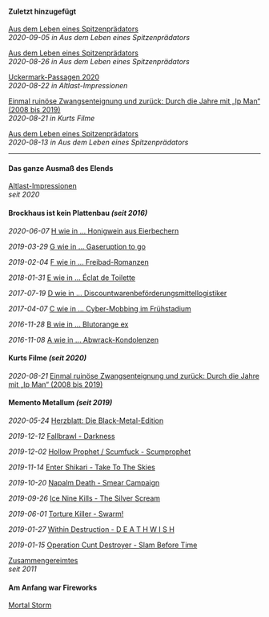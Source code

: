 #### Zuletzt hinzugefügt

[Aus dem Leben eines Spitzenprädators](adles.md)<br>
_2020-09-05 in Aus dem Leben eines Spitzenprädators_

[Aus dem Leben eines Spitzenprädators](adles.md)<br>
_2020-08-26 in Aus dem Leben eines Spitzenprädators_

[Uckermark-Passagen 2020](alapron.md)<br>
_2020-08-22 in Altlast-Impressionen_

[Einmal ruinöse Zwangsenteignung und zurück: Durch die Jahre mit „Ip Man“ (2008 bis 2019)](kufile.md)<br>
_2020-08-21 in Kurts Filme_

[Aus dem Leben eines Spitzenprädators](adles.md)<br>
_2020-08-13 in Aus dem Leben eines Spitzenprädators_

<hr>

#### Das ganze Ausmaß des Elends

[Altlast-Impressionen](alapron.md)<br>
_seit 2020_

#### Brockhaus ist kein Plattenbau _(seit 2016)_

_2020-06-07_ [H wie in ... Honigwein aus Eierbechern](bp.md)

_2019-03-29_ [G wie in ... Gaseruption to go](bp.md)

_2019-02-04_ [F wie in ... Freibad-Romanzen](bp.md)

_2018-01-31_ [E wie in ... Éclat de Toilette](bp.md)

_2017-07-19_ [D wie in ... Discountwarenbeförderungsmittellogistiker](bp.md)

_2017-04-07_ [C wie in ... Cyber-Mobbing im Frühstadium](bp.md)

_2016-11-28_ [B wie in ... Blutorange ex](bp.md)

_2016-11-08_ [A wie in ... Abwrack-Kondolenzen](bp.md)

#### Kurts Filme _(seit 2020)_

_2020-08-21_ [Einmal ruinöse Zwangsenteignung und zurück: Durch die Jahre mit „Ip Man“ (2008 bis 2019)](kf.md)

#### Memento Metallum _(seit 2019)_

_2020-05-24_ [Herzblatt: Die Black-Metal-Edition](mm.md)

_2019-12-12_ [Fallbrawl - Darkness](mm.md)

_2019-12-02_ [Hollow Prophet / Scumfuck - Scumprophet](mm.md)

_2019-11-14_ [Enter Shikari - Take To The Skies](mm.md)

_2019-10-20_ [Napalm Death - Smear Campaign](mm.md)

_2019-09-26_ [Ice Nine Kills - The Silver Scream](mm.md)

_2019-06-01_ [Torture Killer - Swarm!](mm.md)

_2019-01-27_ [Within Destruction - D E A T H W I S H](mm.md)

_2019-01-15_ [Operation Cunt Destroyer - Slam Before Time](mm.md)

[Zusammengereimtes](zusates.md)<br>
_seit 2011_

#### Am Anfang war Fireworks

[Mortal Storm](afafiwo.md)
